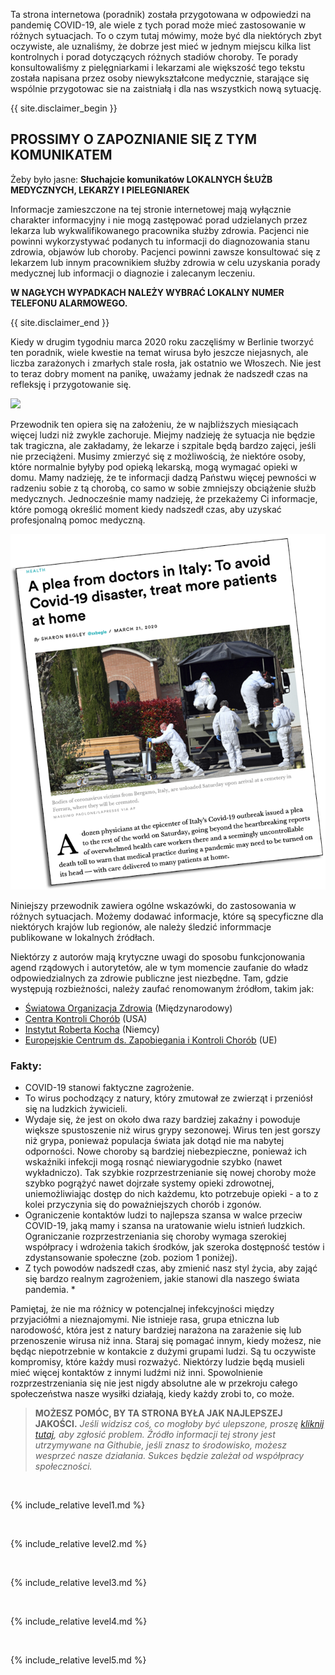 Ta strona internetowa (poradnik) została przygotowana w odpowiedzi na pandemię COVID-19, ale wiele z tych porad może mieć zastosowanie w różnych sytuacjach. To o czym tutaj mówimy, może być dla niektórych zbyt oczywiste, ale uznaliśmy, że dobrze jest mieć w jednym miejscu kilka list kontrolnych i porad dotyczących różnych stadiów choroby. Te porady konsultowaliśmy z pielęgniarkami i lekarzami ale większość tego tekstu została napisana przez osoby niewykształcone medycznie, starające się wspólnie przygotowac sie na zaistniałą i dla nas wszystkich nową sytuację. 

{{ site.disclaimer_begin }}

## PROSSIMY O ZAPOZNIANIE SIĘ Z TYM KOMUNIKATEM

Żeby było jasne: **Słuchajcie komunikatów LOKALNYCH ŚŁUŻB MEDYCZNYCH, LEKARZY I PIELEGNIAREK**

Informacje zamieszczone na tej stronie internetowej mają wyłącznie charakter informacyjny i nie mogą zastępować porad udzielanych przez lekarza lub wykwalifikowanego pracownika służby zdrowia. Pacjenci nie powinni wykorzystywać podanych tu informacji do diagnozowania stanu zdrowia, objawów lub choroby. Pacjenci powinni zawsze konsultować się z lekarzem lub innym pracownikiem służby zdrowia w celu uzyskania porady medycznej lub informacji o diagnozie i zalecanym leczeniu.

**W NAGŁYCH WYPADKACH NALEŻY WYBRAĆ LOKALNY NUMER TELEFONU ALARMOWEGO.**

{{ site.disclaimer_end }}

Kiedy w drugim tygodniu marca 2020 roku zaczęliśmy w Berlinie tworzyć ten poradnik, wiele kwestie na temat wirusa było jeszcze niejasnych, ale liczba zarażonych i zmarłych stale rosła, jak ostatnio we Włoszech. Nie jest to teraz dobry moment na panikę, uważamy jednak że nadszedł czas na refleksję i przygotowanie się.

![](/images/virus.png)

Przewodnik ten opiera się na założeniu, że w najbliższych miesiącach więcej ludzi niż zwykle zachoruje. Miejmy nadzieję że sytuacja nie będzie tak tragiczna, ale zakładamy, że lekarze i szpitale będą bardzo zajęci, jeśli nie przeciążeni. Musimy zmierzyć się z możliwością, że niektóre osoby, które normalnie byłyby pod opieką lekarską, mogą wymagać opieki w domu. Mamy nadzieję, że te informacji dadzą Państwu więcej pewności w radzeniu sobie z tą chorobą, co samo w sobie zmniejszy obciążenie służb medycznych. Jednocześnie mamy nadzieję, że przekażemy Ci informacje, które pomogą określić moment kiedy nadszedł czas, aby uzyskać profesjonalną pomoc medyczną.

[![](/images/treat-at-home.png)](https://www.statnews.com/2020/03/21/coronavirus-plea-from-italy-treat-patients-at-home/)

Niniejszy przewodnik zawiera ogólne wskazówki, do zastosowania w różnych sytuacjach. Możemy dodawać informacje, które są specyficzne dla niektórych krajów lub regionów, ale należy śledzić informmacje publikowane w lokalnych źródłach. 

Niektórzy z autorów mają krytyczne uwagi do sposobu funkcjonowania agend rządowych i autorytetów, ale w tym momencie zaufanie do władz odpowiedzialnych za zdrowie publiczne jest niezbędne. Tam, gdzie występują rozbieżności, należy zaufać renomowanym źródłom, takim jak:
* [Światowa Organizacja Zdrowia](https://www.who.int/emergencies/diseases/novel-coronavirus-2019) (Międzynarodowy)
* [Centra Kontroli Chorób](https://www.cdc.gov/coronavirus/2019-ncov/index.html) (USA)
* [Instytut Roberta Kocha](https://www.rki.de/DE/Content/InfAZ/N/Neuartiges_Coronavirus/nCoV.html) (Niemcy)
* [Europejskie Centrum ds. Zapobiegania i Kontroli Chorób](https://www.ecdc.europa.eu/en) (UE)

### Fakty: 

  * COVID-19 stanowi faktyczne zagrożenie. 
  * To wirus pochodzący z natury, który zmutował ze zwierząt i przeniósł się na ludzkich żywicieli. 
  * Wydaje się, że jest on około dwa razy bardziej zakaźny i powoduje większe spustoszenie niż wirus grypy sezonowej. Wirus ten jest gorszy niż grypa, ponieważ populacja świata jak dotąd nie ma nabytej odporności. Nowe choroby są bardziej niebezpieczne, ponieważ ich wskaźniki infekcji mogą rosnąć niewiarygodnie szybko (nawet wykładniczo). Tak szybkie rozprzestrzenianie się nowej choroby może szybko pogrążyć nawet dojrzałe systemy opieki zdrowotnej, uniemożliwiając dostęp do nich każdemu, kto potrzebuje opieki - a to z kolei przyczynia się do poważniejszych chorób i zgonów. 
  * Ograniczenie kontaktów ludzi to najlepsza szansa w walce przeciw COVID-19, jaką mamy i szansa na uratowanie wielu istnień ludzkich. Ograniczanie rozprzestrzeniania się choroby wymaga szerokiej współpracy i wdrożenia takich środków, jak szeroka dostępność testów i zdystansowanie społeczne (zob. poziom 1 poniżej).  
  * Z tych powodów nadszedł czas, aby zmienić nasz styl życia, aby zająć się bardzo realnym zagrożeniem, jakie stanowi dla naszego świata pandemia. * 

Pamiętaj, że nie ma różnicy w potencjalnej infekcyjności między przyjaciółmi a nieznajomymi. Nie istnieje rasa, grupa etniczna lub narodowość, która jest z natury bardziej narażona na zarażenie się lub przenoszenie wirusa niż inna. Staraj się pomagać innym, kiedy możesz, nie będąc niepotrzebnie w kontakcie z dużymi grupami ludzi. Są tu oczywiste kompromisy, które każdy musi rozważyć. Niektórzy ludzie będą musieli mieć więcej kontaktów z innymi ludźmi niż inni. Spowolnienie rozprzestrzeniania się nie jest nigdy absolutne ale w przekroju całego społeczeństwa nasze wysiłki działają, kiedy każdy zrobi to, co może.

> **MOŻESZ POMÓC, BY TA STRONA BYŁA JAK NAJLEPSZEJ JAKOŚCI.** *Jeśli widzisz coś, co mogłoby być ulepszone, proszę [kliknij tutaj](https://github.com/covid-at-home/covid-at-home.github.io/issues/new), aby zgłosić problem. Źródło informacji tej strony jest utrzymywane na Githubie, jeśli znasz to środowisko, możesz wesprzeć nasze działania. Sukces będzie zależał od współpracy społeczności.*

&nbsp; 

{% include_relative level1.md %}

&nbsp; 

{% include_relative level2.md %}

&nbsp; 
 
{% include_relative level3.md %}
            
&nbsp; 
 
{% include_relative level4.md %}
        
&nbsp; 
 
{% include_relative level5.md %}
